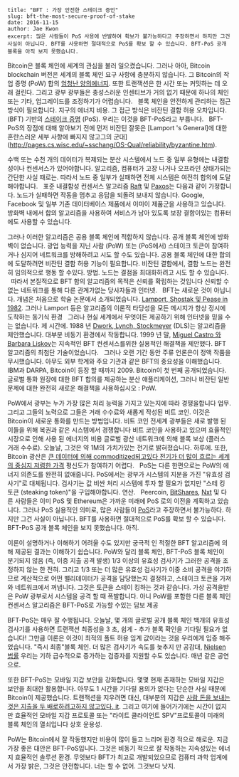 ~~~
title: "BFT : 가장 안전한 스테이크 증언"
slug: bft-the-most-secure-proof-of-stake
date: 2016-11-15
author: Jae Kwon
excerpt: 많은 사람들이 PoS 사용에 반발하여 확보가 불가능하다고 주장하면서 하지만 그건 사실이 아닙니다. BFT를 사용하면 절대적으로 PoS를 확보 할 수 있습니다. BFT-PoS 공개 블록을 아직 보지 못했습니다.
~~~

Bitcoin은 블록 체인에 세계의 관심을 불러 일으켰습니다. 그러나 아아, Bitcoin
blockchain 버전은 세계의 블록 체인 요구 사항에 충분하지 않습니다. 그
Bitcoin의 작업 증명 (PoW) 합의 [엄청난 양의에너지](http://motherboard.vice.com/read/bitcoin-could-consume-as-much-electricity-as-denmark-by-2020). 또한 트랜잭션은 한 시간 또는
커밋하는 데 오래 걸린다. 그리고 광부 광부들은 충성스러운 인센티브가 거의 없기 때문에
하나의 체인 또는 기타, 업그레이드를 조정하기가 어렵습니다.
 
블록 체인을 안전하게 관리하는 접근 방식이 필요합니다.
지구의 에너지 비용. 그 접근 방식은 비잔틴 결함 허용 오차입니다.
(BFT) 기반의 [스테이크 증명](https://bitcointalk.org/index.php?topic=27787.0) (PoS). 우리는 이것을 BFT-PoS라고 부릅니다.
 
BFT-PoS의 장점에 대해 알아보기 전에 먼저
비잔틴 잘못은 [Lamport 's General]에 대한 혼란스러운 세부 사항에 빠지지 않고그의 군대](http://pages.cs.wisc.edu/~sschang/OS-Qual/reliability/byzantine.htm).

수백 또는 수천 개의 데이터가 복제되는 분산 시스템에서
노드 중 일부 유형에는 내결함성이나 컨센서스가 있어야합니다.
알고리즘, 컴퓨터가 고장 나거나 오프라인 상태가되는 간단한 사실
때로는. 따라서 노드 중 일부가 실패하면 전체 시스템은 여전히
합의에 도달해야합니다.
 
표준 내결함성 컨센서스 알고리즘
[Raft](https://raft.github.io/raft.pdf) 및
[Paxos](https://en.wikipedia.org/wiki/Paxos_ (computer_science))는 다음과 같이 가정합니다.
노드가 실패하면 작동을 멈추고 응답을 되돌려 보내지 않습니다.
Google, Facebook 및 일부 기존 데이터베이스 제품에서 이미이 제품군을 사용하고 있습니다.
방화벽 내에서 합의 알고리즘을 사용하여 서비스가 남아 있도록 보장
결함이있는 컴퓨터에도 사용할 수 있습니다.

그러나 이러한 알고리즘은 공용 블록 체인에 적합하지 않습니다.
공개 블록 체인에 방화벽이 없습니다. 광업 능력을 지닌 사람 (PoW) 또는
(PoS에서) 스테이크 토큰이 참여하거나 심지어 네트워크를 방해하려고 시도 할 수도 있습니다.
공용 블록 체인에 대한 합의에 도달하려면 비잔틴 결함 허용 기능이 필요합니다.
비잔틴 결함에서, 결함 노드는 완전히 임의적으로 행동 할 수있다.
방법. 노드는 결점을 최대화하려고 시도 할 수 있습니다.
 
따라서 본질적으로 BFT 합의 알고리즘의 목적은 신뢰를 확립하는 것입니다
신뢰할 수없는 네트워크를 통해 다른 관계가없는 당사자들과
인터넷.
 
BFT는 새로운 것이 아닙니다. 개념은 처음으로 학술 논문에서 소개되었습니다.
[Lamport, Shostak 및 Pease in
1982](http://research.microsoft.com/en-us/um/people/lamport/pubs/byz.pdf). 그러나
Lamport 등은 알고리즘의 이론적 타당성을
모든 메시지가 항상 정시에 도착하는 동기식 환경
 
그러나 현실 세계에서 무엇이든 제공하기 위해 인터넷을 믿을 수는 없습니다.
제 시간에. 1988 년 [Dwork, Lynch, Stockmeyer](http://groups.csail.mit.edu/tds/papers/Lynch/jacm88.pdf) (DLS)는 알고리즘을 제안했습니다.
대부분 비동기 환경에서 작동합니다. 1999 년 말, [Miguel Castro
와 Barbara Liskov](http://pmg.csail.mit.edu/papers/osdi99.pdf)는 지속적인 BFT 컨센서스를위한 실용적인 해결책을 제안했다.
BFT 알고리즘의 최첨단 기술이었습니다.
 
그러나 오랜 기간 동안 주류 언론은이 정액 작품을 무시했습니다. 아무도
외부 학계와 주요 기관과 같은 BFT의 중요성을 이해했습니다.
IBM과 DARPA, Bitcoin이 등장 할 때까지 2009. Bitcoin이 첫 번째 공개되었습니다.
글로벌 통화 원장에 대한 BFT 합의를 제공하는 분산 애플리케이션,
그러나 비잔틴 일반 문제에 대한 완전히 새로운 해결책을 사용하십시오 : PoW. 

PoW에서 광부는 누가 가장 많은 처리 능력을 가지고 있는지에 따라 경쟁을합니다
업무. 그리고 그들의 노력으로 그들은 거래 수수료와
새롭게 작성된 비트 코인. 이것은 Bitcoin이 새로운 통화를 만드는 방법입니다. 비트 코인
전세계 광부들은 새로 발행 된 이들을 위해 복권과 같은 시스템에서 경쟁합니다
비트 코인을 사용하고 있으며 효율적인 시장으로 인해 사용 된 에너지의 비용
글로벌 광산 네트워크에 의해 블록 보상 (플러스
거래 수수료). 오늘날, 그것은 약 1M의 가치가있는 전기로 밝혀졌습니다.
하루에. 또한, Bitcoin 광산은 [큰 데이터에 의해 commoditized되고있다
전기가 더 많이 흐르는 세계의 중심지
저렴한 가격](https://bitcointalk.org/index.php?topic=1072474.0)
평신도가 참여하기 어렵다.
 
PoS는 다른 한편으로는 PoW의 에너지 의존도를 완전히 없애줍니다.
PoS에서는 광부가 시스템의 지분을 가진 "유효성 검사기"로 대체됩니다.
검사기는 값 비싼 처리 시스템에 투자 할 필요가 없지만
"스테 킹 토큰 (steaking token)"을 구입해야합니다.
연산.
 
Peercoin, [BitShares](https://bitshares.org/),
[Nxt](https://en.wikipedia.org/wiki/Nxt) 및 다른 사람들은 이미
PoS 및 Ethereum은 가까운 미래에 PoS 로의 이전을 계획하고 있습니다. 그러나 PoS
실용적인 의미로, 많은 사람들이 [
PoS](https://download.wpsoftware.net/bitcoin/pos.pdf)라고 주장하면서
불가능하다. 하지만 그건 사실이 아닙니다. BFT를 사용하면 절대적으로
PoS를 확보 할 수 있습니다. BFT-PoS 공개 블록 체인을 보지 못했습니다.
아직.

이론이 설명하거나 이해하기 어려울 수도 있지만 궁극적 인
적절한 BFT 알고리즘에 의해 제공된 결과는 이해하기 쉽습니다. PoW와 달리
블록 체인, BFT-PoS 블록 체인이 분기되지 않음 (즉, 이중 지출 공격 발생)
1/3 이상의 유효성 검사기가 그러한 공격을 조정하지 않는 한 전혀. 그리고 1/3 또는
더 많은 유효성 검사기가 이중 소비 공격을 야기하므로 계산적으로
어떤 밸리데이터가 공격을 담당했는지 결정하고,
스테이크 토큰을 가져와 네트워크에서 꺼냅니다. 그것은 토큰을 스테이 킹하는 것과 같습니다.
가상 공격을받은 PoW 광부로서 시스템을 공격 할 때 폭발합니다. 아니
PoW를 포함한 다른 블록 체인 컨센서스 알고리즘은
BFT-PoS로 가능할 수있는 담보 제공

BFT-PoS는 매우 잘 수행됩니다. 오늘날, 몇 개의 글로벌 공개 블록 체인
백개의 유효성 검사기를 사용하면 트랜잭션 최종성을 3
초, 쉽게 - 추가 블록 확인을 기다릴 필요가 없습니다! 그만큼
이론은 이것이 최적의 폴트 허용 임계 값이라는 것을 우리에게 입증 해주었습니다.
"즉시 최종"블록 체인. 더 많은 검사기가 속도를 늦추지 만
공감대, [Nielsen
법률](https://www.nngroup.com/articles/law-of-bandwidth/)
우리는 기하 급수적으로 증가하는 검증자를 지원할 수도 있습니다.
매년 같은 공연으로.

또한 BFT-PoS는 모바일 지갑 보안을 강화합니다. 몇몇
현재 존재하는 모바일 지갑은 보안을 최대한 활용합니다.
아무도 1 시간을 기다릴 용의가 없다는 단순한 사실 때문에 Bitcoin이 제공했습니다.
트랜잭션을 지우려면 대신, 대부분의 지갑은 [사람
돈을 보내는 것은 지출을 두 배로하려고하지 않고있다.
it](https://www.coingecko.com/buzz/peter-todd-explains-the-problems-with-unconfirmed-bitcoin-transactions).
그리고 여기에 들어가기에는 시간이 없지만 효율적인 모바일 지갑
프로토콜 또는 "라이트 클라이언트 SPV"프로토콜이 미래의 블록 체인의 열쇠입니다
상호 운용성.

PoW는 Bitcoin에서 잘 작동했지만 비용이 많이 들고 느리며 환경 적으로
해로운. 지금 가장 좋은 대안은 BFT-PoS입니다. 그것은
비동기 적으로 잘 작동하는 지속성있는 에너지 효율적인 솔루션
환경. 무엇보다 BFT가 최고로 개발되었으므로
컴퓨터 과학 업계에서 가장 밝은, 그것은 안전합니다. 너는 할 수 없어.
그것보다 낫지.
